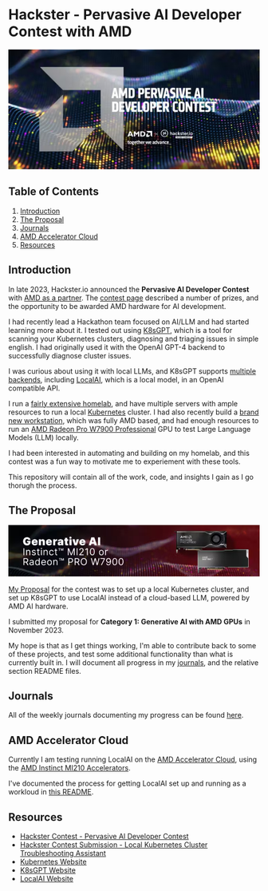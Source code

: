 # Hackster - Pervasive AI Developer Contest with AMD

![hackster-contest](./media-assets/hackstercontest.png)

## Table of Contents

1. [Introduction](#introduction)
2. [The Proposal](#the-proposal)
3. [Journals](#journals)
4. [AMD Accelerator Cloud](#amd-accelerator-cloud)
5. [Resources](#resources)

## Introduction

In late 2023, Hackster.io announced the **Pervasive AI Developer Contest** with [AMD as a partner](https://amd.com/).  The [contest page](https://www.hackster.io/contests/amd2023) described a number of prizes, and the opportunity to be awarded AMD hardware for AI development.

I had recently lead a Hackathon team focused on AI/LLM and had started learning more about it. I tested out using [K8sGPT](https://k8sgpt.ai/), which is a tool for scanning your Kubernetes clusters, diagnosing and triaging issues in simple english. I had originally used it with the OpenAI GPT-4 backend to successfully diagnose cluster issues.

I was curious about using it with local LLMs, and K8sGPT supports [multiple backends](https://docs.k8sgpt.ai/reference/providers/backend/), including [LocalAI](https://localai.io/), which is a local model, in an OpenAI compatible API.

I run a [fairly extensive homelab](https://www.linuxtek.ca/2023/03/07/kwlug-presentation-march-2023-homelab-tour/), and have multiple servers with ample resources to run a local [Kubernetes](https://kubernetes.io/) cluster. I had also recently build a [brand new workstation](https://www.linuxtek.ca/2024/04/08/after-12-years-new-desktop-workstation/), which was fully AMD based, and had enough resources to run an [AMD Radeon Pro W7900 Professional](https://www.amd.com/en/products/graphics/workstations/radeon-pro/w7900.html) GPU to test Large Language Models (LLM) locally.

I had been interested in automating and building on my homelab, and this contest was a fun way to motivate me to experiement with these tools.

This repository will contain all of the work, code, and insights I gain as I go thorugh the process.

## The Proposal

![Generative AI Section Banner](./media-assets/generative_ai_section_banner.png)

[My Proposal](https://www.hackster.io/contests/amd2023/hardware_applications/16336) for the contest was to set up a local Kubernetes cluster, and set up K8sGPT to use LocalAI instead of a cloud-based LLM, powered by AMD AI hardware.

I submitted my proposal for **Category 1: Generative AI with AMD GPUs** in November 2023.

My hope is that as I get things working, I'm able to contribute back to some of these projects, and test some additional functionality than what is currently built in. I will document all progress in my [journals](./journals/), and the relative section README files.

## Journals

All of the weekly journals documenting my progress can be found [here](./journals/).

## AMD Accelerator Cloud

Currently I am testing running LocalAI on the [AMD Accelerator Cloud](https://aac.amd.com/), using the [AMD Instinct MI210 Accelerators](https://www.amd.com/en/products/accelerators/instinct/mi200/mi210.html).

I've documented the process for getting LocalAI set up and running as a workloud in [this README](./amd-accelerator-cloud/README.md).

## Resources
* [Hackster Contest - Pervasive AI Developer Contest ](https://www.hackster.io/contests/amd2023#challengeNav)
* [Hackster Contest Submission - Local Kubernetes Cluster Troubleshooting Assistant](https://www.hackster.io/contests/amd2023/hardware_applications/16336)
* [Kubernetes Website](https://kubernetes.io/)
* [K8sGPT Website](https://k8sgpt.ai/)
* [LocalAI Website](https://localai.io/)

